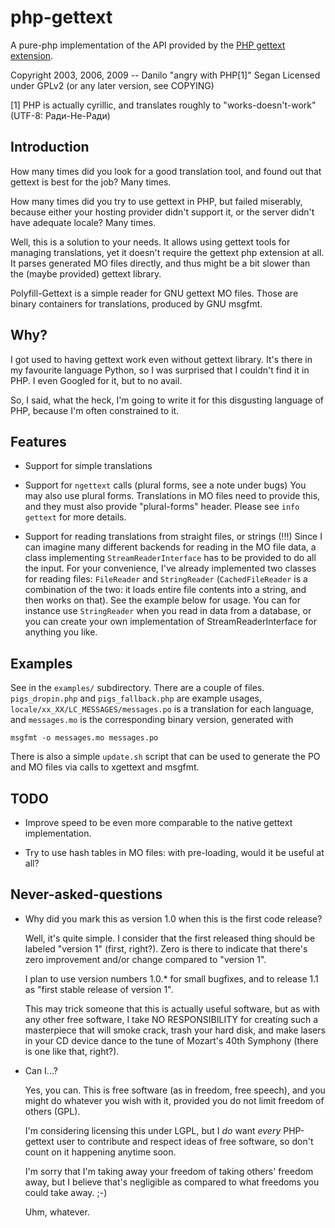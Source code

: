 # php-gettext

A pure-php implementation of the API provided by the
[PHP gettext extension](https://www.php.net/manual/en/book.gettext.php).

Copyright 2003, 2006, 2009 -- Danilo "angry with PHP[1]" Segan
Licensed under GPLv2 (or any later version, see COPYING)

[1] PHP is actually cyrillic, and translates roughly to
"works-doesn't-work" (UTF-8: Ради-Не-Ради)

## Introduction

How many times did you look for a good translation tool, and
found out that gettext is best for the job? Many times.

How many times did you try to use gettext in PHP, but failed
miserably, because either your hosting provider didn't support
it, or the server didn't have adequate locale? Many times.

Well, this is a solution to your needs. It allows using gettext
tools for managing translations, yet it doesn't require the gettext
php extension at all. It parses generated MO files directly, and thus
might be a bit slower than the (maybe provided) gettext library.

Polyfill-Gettext is a simple reader for GNU gettext MO files. Those
are binary containers for translations, produced by GNU msgfmt.

## Why?

I got used to having gettext work even without gettext
library. It's there in my favourite language Python, so I was
surprised that I couldn't find it in PHP. I even Googled for it,
but to no avail.

So, I said, what the heck, I'm going to write it for this
disgusting language of PHP, because I'm often constrained to it.

## Features

* Support for simple translations

* Support for `ngettext` calls (plural forms, see a note under bugs)
  You may also use plural forms. Translations in MO files need to
  provide this, and they must also provide "plural-forms" header.
  Please see `info gettext` for more details.

* Support for reading translations from straight files, or strings (!!!)
  Since I can imagine many different backends for reading in the MO
  file data, a class implementing `StreamReaderInterface` has to be provided
  to do all the input. For your convenience, I've already
  implemented two classes for reading files: `FileReader` and
  `StringReader` (`CachedFileReader` is a combination of the two: it
  loads entire file contents into a string, and then works on that).
  See the example below for usage. You can for instance use `StringReader`
  when you read in data from a database, or you can create your own
  implementation of StreamReaderInterface for anything you like.

## Examples

See in the `examples/` subdirectory. There are a couple of files.
`pigs_dropin.php` and `pigs_fallback.php` are example usages,
`locale/xx_XX/LC_MESSAGES/messages.po` is a translation for each language,
and `messages.mo` is the corresponding binary version, generated with

    msgfmt -o messages.mo messages.po

There is also a simple `update.sh` script that can be used to generate the
PO and MO files via calls to xgettext and msgfmt.

## TODO

* Improve speed to be even more comparable to the native gettext
  implementation.

* Try to use hash tables in MO files: with pre-loading, would it
  be useful at all?

## Never-asked-questions

* Why did you mark this as version 1.0 when this is the first code
  release?

  Well, it's quite simple. I consider that the first released thing
  should be labeled "version 1" (first, right?). Zero is there to
  indicate that there's zero improvement and/or change compared to
  "version 1".

  I plan to use version numbers 1.0.* for small bugfixes, and to
  release 1.1 as "first stable release of version 1".

  This may trick someone that this is actually useful software, but
  as with any other free software, I take NO RESPONSIBILITY for
  creating such a masterpiece that will smoke crack, trash your
  hard disk, and make lasers in your CD device dance to the tune of
  Mozart's 40th Symphony (there is one like that, right?).

* Can I...?

  Yes, you can. This is free software (as in freedom, free speech),
  and you might do whatever you wish with it, provided you do not
  limit freedom of others (GPL).

  I'm considering licensing this under LGPL, but I *do* want
  *every* PHP-gettext user to contribute and respect ideas of free
  software, so don't count on it happening anytime soon.

  I'm sorry that I'm taking away your freedom of taking others'
  freedom away, but I believe that's negligible as compared to what
  freedoms you could take away. ;-)

  Uhm, whatever.
